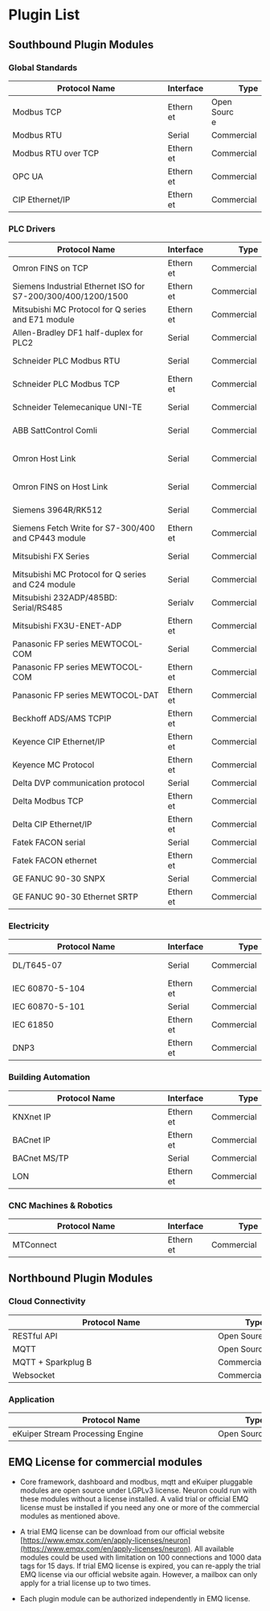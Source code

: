 # Plugin List

## Southbound Plugin Modules

### Global Standards

| Protocol Name           | Interface  | Type        | Available | Remark |
| ----------------------- | ---------- | ----------- | --------- | -------------------------------- |
| <div style="width:220pt">Modbus TCP</div>              | <div style="width:40pt">Ethernet</div>   | <div style="width:40pt">Open Source</div> | <div style="width:50pt">Yes</div>       |  |
| <div style="width:220pt">Modbus RTU</div>              | <div style="width:40pt">Serial</div>     | <div style="width:110pt">Commercial</div>  | <div style="width:50pt">Yes</div>        |  |
| <div style="width:220pt">Modbus RTU over TCP</div>     | <div style="width:40pt">Ethernet</div>   | <div style="width:110pt">Commercial</div>  | <div style="width:50pt">Yes</div>       |  |
| <div style="width:220pt">OPC UA</div>                  | <div style="width:40pt">Ethernet</div>   | <div style="width:110pt">Commercial</div>  | <div style="width:50pt">Yes</div>       |  |
| <div style="width:220pt">CIP Ethernet/IP</div>         | <div style="width:40pt">Ethernet</div>   | <div style="width:110pt">Commercial</div>  | <div style="width:50pt">No</div>        | <div style="width:110pt">CIP – Common Industrial Protocol</div>  |

### PLC Drivers

| Protocol Name                                                | Interface | Type       | Available  | Remark                           |
| ------------------------------------------------------------ | --------- | ---------- | ---------- | -------------------------------- |
| <div style="width:220pt">Omron FINS on TCP</div>                                            | <div style="width:40pt">Ethernet</div>  | <div style="width:110pt">Commercial</div> | <div style="width:50pt">Yes</div>        | |
| <div style="width:220pt">Siemens Industrial Ethernet ISO for S7-200/300/400/1200/1500</div> | <div style="width:40pt">Ethernet</div>  | <div style="width:110pt">Commercial</div> | <div style="width:50pt">Yes</div>        | |
| <div style="width:220pt">Mitsubishi MC Protocol for Q series and E71 module</div>           | <div style="width:40pt">Ethernet</div>  | <div style="width:110pt">Commercial</div> | <div style="width:50pt">Yes</div>        | |
| <div style="width:220pt">Allen-Bradley DF1 half-duplex for PLC2</div>     | <div style="width:40pt">Serial</div>    | <div style="width:110pt">Commercial</div> | <div style="width:50pt">V1.x only</div>  | <div style="width:110pt">For PLC2 and PLC5</div>                |
| <div style="width:220pt">Schneider PLC Modbus RTU</div>                                     | <div style="width:40pt">Serial</div>    | <div style="width:110pt">Commercial</div> | <div style="width:50pt">V1.x only</div>  | |
| <div style="width:220pt">Schneider PLC Modbus TCP</div>                                     | <div style="width:40pt">Ethernet</div>  | <div style="width:110pt">Commercial</div> | <div style="width:50pt">V1.x only</div>  | |
| <div style="width:220pt">Schneider Telemecanique UNI-TE</div>                               | <div style="width:40pt">Serial</div>    | <div style="width:110pt">Commercial</div> | <div style="width:50pt">V1.x only</div>  | |
| <div style="width:220pt">ABB SattControl Comli</div>                                        | <div style="width:40pt">Serial</div>    | <div style="width:110pt">Commercial</div> | <div style="width:50pt">V1.x only</div>  | |
| <div style="width:220pt">Omron Host Link</div>                                              | <div style="width:40pt">Serial</div>    | <div style="width:110pt">Commercial</div> | <div style="width:50pt">V1.x only</div>  | <div style="width:110pt">For Single and Multiple connection</div> |
| <div style="width:220pt">Omron FINS on Host Link</div>                                      | <div style="width:40pt">Serial</div>    | <div style="width:110pt">Commercial</div> | <div style="width:50pt">V1.x only</div>  | |
| <div style="width:220pt">Siemens 3964R/RK512</div>                                          | <div style="width:40pt">Serial</div>    | <div style="width:110pt">Commercial</div> | <div style="width:50pt">V1.x only</div>  | <div style="width:110pt">For S5 and S7</div> |
| <div style="width:220pt">Siemens Fetch Write for S7-300/400 and CP443 module</div>          | <div style="width:40pt">Ethernet</div>  | <div style="width:110pt">Commercial</div> | <div style="width:50pt">V1.x only</div>  | |
| <div style="width:220pt">Mitsubishi FX Series</div>                                         | <div style="width:40pt">Serial</div>    | <div style="width:110pt">Commercial</div> | <div style="width:50pt">V1.x only</div>  | |
| <div style="width:220pt">Mitsubishi MC Protocol for Q series and C24 module</div>           | <div style="width:40pt">Serial</div>    | <div style="width:110pt">Commercial</div> | <div style="width:50pt">V1.x only</div>  | |
| <div style="width:220pt">Mitsubishi 232ADP/485BD: Serial/RS485</div>                        | <div style="width:40pt">Serialv</div>   | <div style="width:110pt">Commercial</div> | <div style="width:50pt">No</div>         | |
| <div style="width:220pt">Mitsubishi FX3U-ENET-ADP</div>                                     | <div style="width:40pt">Ethernet</div>  | <div style="width:110pt">Commercial</div> | <div style="width:50pt">No</div>         | <div style="width:110pt">For FX only</div> |
| <div style="width:220pt">Panasonic FP series MEWTOCOL-COM</div>                             | <div style="width:40pt">Serial</div>    | <div style="width:110pt">Commercial</div> | <div style="width:50pt">No</div>         | |
| <div style="width:220pt">Panasonic FP series MEWTOCOL-COM</div>                             | <div style="width:40pt">Ethernet</div>  | <div style="width:110pt">Commercial</div> | <div style="width:50pt">No</div>         | |
| <div style="width:220pt">Panasonic FP series MEWTOCOL-DAT</div>                             | <div style="width:40pt">Ethernet</div>  | <div style="width:110pt">Commercial</div> | <div style="width:50pt">No</div>         | |
| <div style="width:220pt">Beckhoff ADS/AMS TCPIP</div>                                       | <div style="width:40pt">Ethernet</div>  | <div style="width:110pt">Commercial</div> | <div style="width:50pt">No</div>         | |
| <div style="width:220pt">Keyence CIP Ethernet/IP</div>                                      | <div style="width:40pt">Ethernet</div>  | <div style="width:110pt">Commercial</div> | <div style="width:50pt">No</div>         | <div style="width:110pt">CIP – Common Industrial Protocol</div> |
| <div style="width:220pt">Keyence MC Protocol</div>                                          | <div style="width:40pt">Ethernet</div>  | <div style="width:110pt">Commercial</div> | <div style="width:50pt">No</div>         | <div style="width:110pt">Mitsubishi MC Protocol</div> |
| <div style="width:220pt">Delta DVP communication protocol</div>                             | <div style="width:40pt">Serial</div>    | <div style="width:110pt">Commercial</div> | <div style="width:50pt">No</div>         | |
| <div style="width:220pt">Delta Modbus TCP</div>                                             | <div style="width:40pt">Ethernet</div>  | <div style="width:110pt">Commercial</div> | <div style="width:50pt">No</div>         | |
| <div style="width:220pt">Delta CIP Ethernet/IP</div>                                        | <div style="width:40pt">Ethernet</div>  | <div style="width:110pt">Commercial</div> | <div style="width:50pt">No</div>         | |
| <div style="width:220pt">Fatek FACON serial</div>                                           | <div style="width:40pt">Serial</div>    | <div style="width:110pt">Commercial</div> | <div style="width:50pt">No</div>         | |
| <div style="width:220pt">Fatek FACON ethernet</div>                                         | <div style="width:40pt">Ethernet</div>  | <div style="width:110pt">Commercial</div> | <div style="width:50pt">No</div>         | |
| <div style="width:220pt">GE FANUC 90-30 SNPX</div>                                          | <div style="width:40pt">Serial</div>    | <div style="width:110pt">Commercial</div> | <div style="width:50pt">No</div>         | |
| <div style="width:220pt">GE FANUC 90-30 Ethernet SRTP</div>                                 | <div style="width:40pt">Ethernet</div>  | <div style="width:110pt">Commercial</div> | <div style="width:50pt">No</div>         | |

### Electricity

| Protocol Name       | Interface | Type       | Available | Remark     |
| ------------------- | --------- | ---------- | --------- | ---------- |
| <div style="width:220pt">DL/T645-07</div>          | <div style="width:40pt">Serial</div>    | <div style="width:110pt">Commercial</div> | <div style="width:50pt">Yes</div>       | <div style="width:110pt">Chinese standards for power meters</div>  |
| <div style="width:220pt">IEC 60870-5-104</div>     | <div style="width:40pt">Ethernet</div>  | <div style="width:110pt">Commercial</div> | <div style="width:50pt">Yes</div>       | |
| <div style="width:220pt">IEC 60870-5-101</div>      | <div style="width:40pt">Serial</div>     | <div style="width:110pt">Commercial</div>  | <div style="width:50pt">No</div>         | |
| <div style="width:220pt">IEC 61850</div>           | <div style="width:40pt">Ethernet</div>  | <div style="width:110pt">Commercial</div> | <div style="width:50pt">No</div>        | |
| <div style="width:220pt">DNP3</div>                | <div style="width:40pt">Ethernet</div>  | <div style="width:110pt">Commercial</div> | <div style="width:50pt">No</div>        | |

### Building Automation

| Protocol Name  | Interface  | Type       | Available | Remark |
| -------------- | ---------- | ---------- | --------- | --------- |
| <div style="width:220pt">KNXnet IP</div>      | <div style="width:40pt">Ethernet</div>   | <div style="width:110pt">Commercial</div> | <div style="width:50pt">Yes</div> |  |
| <div style="width:220pt">BACnet IP</div>      | <div style="width:40pt">Ethernet</div>   | <div style="width:110pt">Commercial</div> | <div style="width:50pt">Yes</div> |  |
| <div style="width:220pt">BACnet MS/TP</div>    | <div style="width:40pt">Serial</div>      | <div style="width:110pt">Commercial</div>  | <div style="width:50pt">No</div>  | <div style="width:110pt"> </div> |
| <div style="width:220pt">LON</div>            | <div style="width:40pt">Ethernet</div>   | <div style="width:110pt">Commercial</div> | <div style="width:50pt">No</div> |  |

### CNC Machines & Robotics

| Protocol Name  | Interface  | Type       | Available | Remark |
| -------------- | ---------- | ---------- | --------- | ------ |
| <div style="width:220pt">MTConnect</div>      | <div style="width:40pt">Ethernet</div>    | <div style="width:110pt">Commercial</div>    | <div style="width:50pt">No</div>         | <div style="width:110pt"> </div> |

## Northbound Plugin Modules

### Cloud Connectivity

| Protocol Name         | Type        | Available | Remark |
| --------------------- | ----------- | --------- | ------- |
| <div style="width:295pt">RESTful API</div>           | <div style="width:110pt">Open Soure</div>  | <div style="width:50pt">Yes</div>       |  |
| <div style="width:295pt">MQTT</div>                   | <div style="width:110pt">Open Source</div>  | <div style="width:50pt">Yes</div>        | <div style="width:110pt"> </div> |
| <div style="width:295pt">MQTT + Sparkplug B</div>    | <div style="width:110pt">Commercial</div>  | <div style="width:50pt">Yes</div>       |  |
| <div style="width:295pt">Websocket</div>             | <div style="width:110pt">Commercial</div>  | <div style="width:50pt">No</div>        |  |

### Application

| Protocol Name         | Type        | Available | Remark |
| --------------------- | ----------- | --------- | ------- |
| <div style="width:295pt">eKuiper Stream Processing Engine</div>    | <div style="width:110pt">Open Source</div>  | <div style="width:50pt">Yes</div>        | <div style="width:110pt"> </div> |

## EMQ License for commercial modules

* Core framework, dashboard and modbus, mqtt and eKuiper pluggable modules are open source under LGPLv3 license. Neuron could run with these modules without a license installed. A valid trial or official EMQ license must be installed if you need any one or more of the commercial modules as mentioned above.

* A trial EMQ license can be download from our official website [https://www.emqx.com/en/apply-licenses/neuron](https://www.emqx.com/en/apply-licenses/neuron). All available modules could be used with limitation on 100 connections and 1000 data tags for 15 days. If trial EMQ license is expired, you can re-apply the trial EMQ license via our official website again. However, a mailbox can only apply for a trial license up to two times.

* Each plugin module can be authorized independently in EMQ license.

